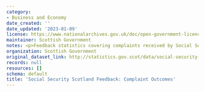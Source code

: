 ```yaml
---
category:
- Business and Economy
date_created: ''
date_updated: '2023-01-09'
license: https://www.nationalarchives.gov.uk/doc/open-government-licence/version/3/
maintainer: Scottish Government
notes: <p>Feedback statistics covering complaints received by Social Security Scotland.</p>
organization: Scottish Government
original_dataset_link: http://statistics.gov.scot/data/social-security-scotland-feedback-complaint-outcomes
records: null
resources: []
schema: default
title: 'Social Security Scotland Feedback: Complaint Outcomes'
---
```


